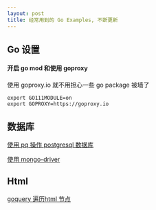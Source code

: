 ```yaml
---
layout: post
title: 经常用到的 Go Examples, 不断更新
---
```


## Go 设置

#### 开启 go mod 和使用 goproxy

使用 goproxy.io 就不用担心一些 go package 被墙了

```
export GO111MODULE=on
export GOPROXY=https://goproxy.io
```

## 数据库

[使用 pq 操作 postgresql 数据库](https://github.com/baya/go-examples/blob/master/pg_example.go)

[使用 mongo-driver ](https://github.com/baya/go-examples/blob/master/mongodb_example.go)

## Html

[goquery 遍历html 节点](https://github.com/baya/go-examples/blob/master/goquery_exmaple.go)

